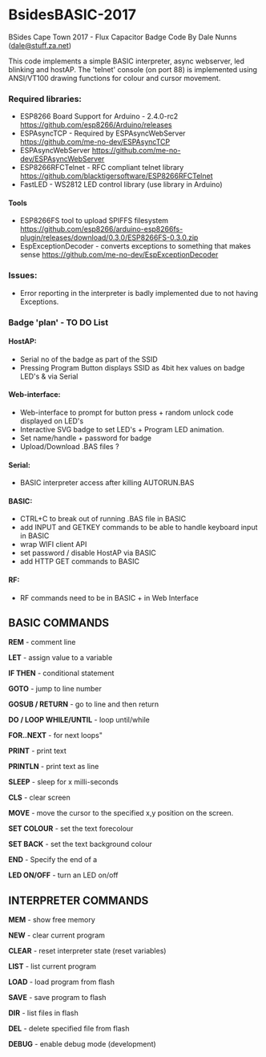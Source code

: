 # BsidesBASIC-2017
BSides Cape Town 2017 - Flux Capacitor Badge Code
By Dale Nunns (dale@stuff.za.net)
 
This code implements a simple BASIC interpreter, async webserver, led blinking and hostAP.
The 'telnet' console (on port 88) is implemented using ANSI/VT100 drawing functions for colour and cursor movement.

### Required libraries:
* ESP8266 Board Support for Arduino - 2.4.0-rc2 https://github.com/esp8266/Arduino/releases
* ESPAsyncTCP - Required by ESPAsyncWebServer https://github.com/me-no-dev/ESPAsyncTCP
* ESPAsyncWebServer https://github.com/me-no-dev/ESPAsyncWebServer
* ESP8266RFCTelnet - RFC compliant telnet library https://github.com/blacktigersoftware/ESP8266RFCTelnet
* FastLED - WS2812 LED control library (use library in Arduino)

#### Tools
* ESP8266FS tool to upload SPIFFS filesystem https://github.com/esp8266/arduino-esp8266fs-plugin/releases/download/0.3.0/ESP8266FS-0.3.0.zip
* EspExceptionDecoder - converts exceptions to something that makes sense https://github.com/me-no-dev/EspExceptionDecoder

### Issues:
* Error reporting in the interpreter is badly implemented due to not having Exceptions.

### Badge 'plan' - TO DO List
#### HostAP:
* Serial no of the badge as part of the SSID
* Pressing Program Button displays SSID as 4bit hex values on badge LED's & via Serial

#### Web-interface:
* Web-interface to prompt for button press + random unlock code displayed on LED's
* Interactive SVG badge to set LED's + Program LED animation.
* Set name/handle + password for badge
* Upload/Download .BAS files ?

#### Serial:
* BASIC interpreter access after killing AUTORUN.BAS 

#### BASIC:
* CTRL+C to break out of running .BAS file in BASIC
* add INPUT and GETKEY commands to be able to handle keyboard input in BASIC
* wrap WIFI client API
* set password / disable HostAP via BASIC
* add HTTP GET commands to BASIC 

#### RF:
* RF commands need to be in BASIC + in Web Interface


## BASIC COMMANDS
**REM** - comment line

**LET** - assign value to a variable

**IF THEN** - conditional statement

**GOTO** - jump to line number

**GOSUB / RETURN** - go to line and then return

**DO / LOOP WHILE/UNTIL** - loop until/while

**FOR..NEXT** - for next loops"

**PRINT** - print text

**PRINTLN** - print text as line

**SLEEP** - sleep for x milli-seconds

**CLS** - clear screen

**MOVE** - move the cursor to the specified x,y position on the screen.

**SET COLOUR** - set the text forecolour

**SET BACK** - set the text background colour

**END** - Specify the end of a 

**LED ON/OFF** - turn an LED on/off 

## INTERPRETER COMMANDS
**MEM** - show free memory

**NEW** - clear current program

**CLEAR** - reset interpreter state (reset variables)

**LIST** - list current program

**LOAD** - load program from flash

**SAVE** - save program to flash

**DIR** - list files in flash

**DEL** - delete specified file from flash

**DEBUG** - enable debug mode (development)
